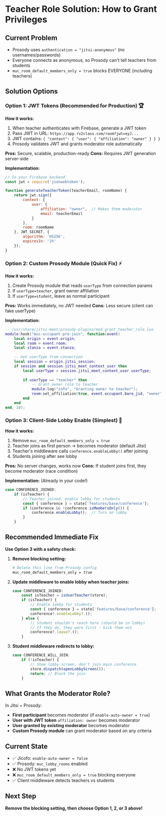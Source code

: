 # Teacher Role Solution: How to Grant Privileges

## Current Problem
- Prosody uses `authentication = "jitsi-anonymous"` (no usernames/passwords)
- Everyone connects as anonymous, so Prosody can't tell teachers from students
- `muc_room_default_members_only = true` blocks EVERYONE (including teachers)

## Solution Options

### Option 1: JWT Tokens (Recommended for Production) 🏆
**How it works:**
1. When teacher authenticates with Firebase, generate a JWT token
2. Pass JWT in URL: `https://app.rv2class.com/room?jwt=eyJ...`
3. JWT contains: `{ "context": { "user": { "affiliation": "owner" } } }`
4. Prosody validates JWT and grants moderator role automatically

**Pros:** Secure, scalable, production-ready
**Cons:** Requires JWT generation server-side

**Implementation:**
```javascript
// In your Firebase backend
const jwt = require('jsonwebtoken');

function generateTeacherToken(teacherEmail, roomName) {
    return jwt.sign({
        context: {
            user: {
                affiliation: "owner",  // Makes them moderator
                email: teacherEmail
            }
        },
        room: roomName
    }, JWT_SECRET, { 
        algorithm: 'HS256',
        expiresIn: '2h' 
    });
}
```

### Option 2: Custom Prosody Module (Quick Fix) ⚡
**How it works:**
1. Create Prosody module that reads `userType` from connection params
2. If `userType=teacher`, grant owner affiliation
3. If `userType=student`, leave as normal participant

**Pros:** Works immediately, no JWT needed
**Cons:** Less secure (client can fake userType)

**Implementation:**
```lua
-- /usr/share/jitsi-meet/prosody-plugins/mod_grant_teacher_role.lua
module:hook("muc-occupant-pre-join", function(event)
    local origin = event.origin;
    local room = event.room;
    local stanza = event.stanza;
    
    -- Get userType from connection
    local session = origin.jitsi_session;
    if session and session.jitsi_meet_context_user then
        local userType = session.jitsi_meet_context_user.userType;
        
        if userType == "teacher" then
            -- Grant owner role to teacher
            module:log("info", "Granting owner to teacher");
            room:set_affiliation(true, event.occupant.bare_jid, "owner");
        end
    end
end, 10);
```

### Option 3: Client-Side Lobby Enable (Simplest) 🎯
**How it works:**
1. Remove `muc_room_default_members_only = true`
2. Teacher joins as first person → becomes moderator (default Jitsi)
3. Teacher's middleware calls `conference.enableLobby()` after joining
4. Students joining after see lobby

**Pros:** No server changes, works now
**Cons:** If student joins first, they become moderator (race condition)

**Implementation:** (Already in your code!)
```typescript
case CONFERENCE_JOINED:
    if (isTeacher) {
        // Teacher joined, enable lobby for students
        const { conference } = state['features/base/conference'];
        if (conference && !conference.isMembersOnly()) {
            conference.enableLobby();  // Turn on lobby
        }
    }
```

## Recommended Immediate Fix

**Use Option 3 with a safety check:**

1. **Remove blocking setting:**
   ```bash
   # Delete this line from Prosody config
   muc_room_default_members_only = true
   ```

2. **Update middleware to enable lobby when teacher joins:**
   ```typescript
   case CONFERENCE_JOINED:
       const isTeacher = isUserTeacher(store);
       if (isTeacher) {
           // Enable lobby for students
           const { conference } = state['features/base/conference'];
           conference?.enableLobby?.();
       } else {
           // Student shouldn't reach here (should be in lobby)
           // If they do, they were first - kick them out
           conference?.leave?.();
       }
   ```

3. **Student middleware redirects to lobby:**
   ```typescript
   case CONFERENCE_WILL_JOIN:
       if (!isTeacher) {
           // Show lobby screen, don't join main conference
           store.dispatch(openLobbyScreen());
           return; // Block the join
       }
   ```

## What Grants the Moderator Role?

In Jitsi + Prosody:
- **First participant** becomes moderator (if `enable-auto-owner = true`)
- **User with JWT token** `affiliation: owner` becomes moderator
- **User granted by existing moderator** becomes moderator
- **Custom Prosody module** can grant moderator based on any criteria

## Current State
- ✅ Jicofo: `enable-auto-owner = false` 
- ✅ Prosody: `muc_lobby_rooms` enabled
- ❌ No JWT tokens yet
- ❌ `muc_room_default_members_only = true` blocking everyone
- ✅ Client middleware detects teachers vs students

## Next Step
**Remove the blocking setting, then choose Option 1, 2, or 3 above!**
